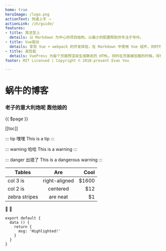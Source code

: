 ```yaml
---
home: true
heroImage: /logo.png
actionText: 快速上手 →
actionLink: /zh/guide/
features:
- title: 简洁至上
  details: 以 Markdown 为中心的项目结构，以最少的配置帮助你专注于写作。
- title: Vue驱动
  details: 享受 Vue + webpack 的开发体验，在 Markdown 中使用 Vue 组件，同时可以使用 Vue 来开发自定义主题。
- title: 高性能
  details: VuePress 为每个页面预渲染生成静态的 HTML，同时在页面被加载的时候，将作为 SPA 运行。
footer: MIT Licensed | Copyright © 2018-present Evan You

---
```


# 蜗牛的博客

### 老子的意大利炮呢 轰他娘的

{{ $page }}

[[toc]]

::: tip 嘿嘿
This is a tip
:::

::: warning 哈哈
This is a warning
:::

::: danger 出错了
This is a dangerous warning
:::

| Tables        | Are           | Cool  |
| ------------- |:-------------:| -----:|
| col 3 is      | right-aligned | $1600 |
| col 2 is      | centered      |   $12 |
| zebra stripes | are neat      |    $1 |
:tada: :100:


``` js{4}
export default {
  data () {
    return {
      msg: 'Highlighted!'
    }
  }
}
```